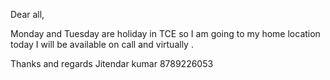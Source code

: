 Dear all,

Monday and Tuesday are holiday in TCE so I am going to my home location today I will be available on call and virtually .

Thanks and regards
Jitendar kumar
8789226053
